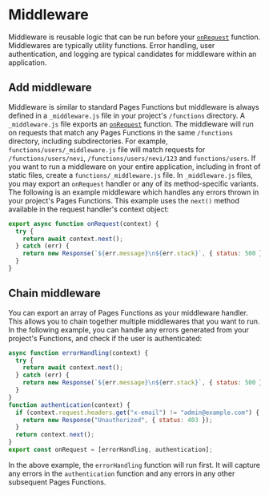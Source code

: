 # Middleware 
Middleware is reusable logic that can be run before your [`onRequest`](/pages/functions/api-reference/#onrequests) function. Middlewares are typically utility functions. Error handling, user authentication, and logging are typical candidates for middleware within an application.
## Add middleware
Middleware is similar to standard Pages Functions but middleware is always defined in a `_middleware.js` file in your project's `/functions` directory. A `_middleware.js` file exports an [`onRequest`](/pages/functions/api-reference/#onrequests) function. The middleware will run on requests that match any Pages Functions in the same `/functions` directory, including subdirectories. For example, `functions/users/_middleware.js` file will match requests for `/functions/users/nevi`, `/functions/users/nevi/123` and `functions/users`.
If you want to run a middleware on your entire application, including in front of static files, create a `functions/_middleware.js` file.
In `_middleware.js` files, you may export an `onRequest` handler or any of its method-specific variants. The following is an example middleware which handles any errors thrown in your project's Pages Functions. This example uses the `next()` method available in the request handler's context object:
```js
export async function onRequest(context) {
  try {
    return await context.next();
  } catch (err) {
    return new Response(`${err.message}\n${err.stack}`, { status: 500 });
  }
}
```
## Chain middleware
You can export an array of Pages Functions as your middleware handler. This allows you to chain together multiple middlewares that you want to run. In the following example, you can handle any errors generated from your project's Functions, and check if the user is authenticated:
```js
async function errorHandling(context) {
  try {
    return await context.next();
  } catch (err) {
    return new Response(`${err.message}\n${err.stack}`, { status: 500 });
  }
}
function authentication(context) {
  if (context.request.headers.get("x-email") != "admin@example.com") {
    return new Response("Unauthorized", { status: 403 });
  }
  return context.next();
}
export const onRequest = [errorHandling, authentication];
```
In the above example, the `errorHandling` function will run first. It will capture any errors in the `authentication` function and any errors in any other subsequent Pages Functions.
